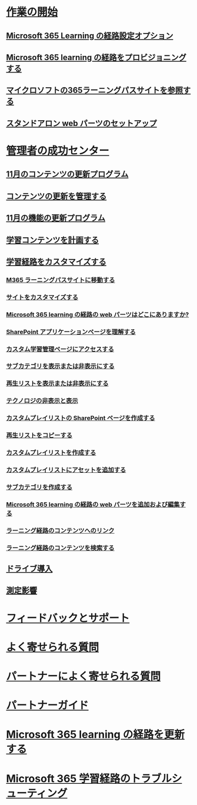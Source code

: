 # [作業の開始](index.md)
## [Microsoft 365 Learning の経路設定オプション](custom_setupoptions.md)
## [Microsoft 365 learning の経路をプロビジョニングする](custom_provision.md)
## [マイクロソフトの365ラーニングパスサイトを参照する](custom_exploresite.md)
## [スタンドアロン web パーツのセットアップ](custom_manualsetup.md)
# [管理者の成功センター](custom_successcenter.md)
## [11月のコンテンツの更新プログラム](custom_contentupdates.md)
## [コンテンツの更新を管理する](custom_contentupdatesmanage.md)
## [11月の機能の更新プログラム](custom_featureupdates.md)
## [学習コンテンツを計画する](custom_plancontent.md)
## [学習経路をカスタマイズする](custom_overview.md)
### [M365 ラーニングパスサイトに移動する](custom_goto.md)
### [サイトをカスタマイズする](custom_edithelp.md)
### [Microsoft 365 learning の経路の web パーツはどこにありますか?](custom_whereiswebpart.md)
### [SharePoint アプリケーションページを理解する](custom_apppages.md)
### [カスタム学習管理ページにアクセスする](custom_accessadmin.md)
### [サブカテゴリを表示または非表示にする](custom_hideshowsub.md)
### [再生リストを表示または非表示にする](custom_hideshowplaylists.md)
### [テクノロジの非表示と表示](custom_hideshowtech.md)
### [カスタムプレイリストの SharePoint ページを作成する](custom_createnewpage.md)
### [再生リストをコピーする](custom_copyplaylist.md)
### [カスタムプレイリストを作成する](custom_createnewplaylist.md)
### [カスタムプレイリストにアセットを追加する](custom_addassets.md)
### [サブカテゴリを作成する](custom_createnewcat.md)
### [Microsoft 365 learning の経路の web パーツを追加および編集する](custom_addwebpart.md)
### [ラーニング経路のコンテンツへのリンク](custom_linking.md)
### [ラーニング経路のコンテンツを検索する](custom_search.md)
## [ドライブ導入](driveadoption.md)
## [測定影響](custom_measureimpact.md)
# [フィードバックとサポート](feedback.md)
# [よく寄せられる質問](faq.md)
# [パートナーによく寄せられる質問](custom_partner.md)
# [パートナーガイド](custom_partnerguide.md)
# [Microsoft 365 learning の経路を更新する](custom_update.md)
# [Microsoft 365 学習経路のトラブルシューティング](custom_troubleshooting.md) 